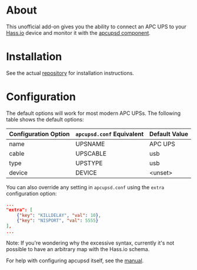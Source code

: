 # About

This unofficial add-on gives you the ability to connect an APC UPS to your [Hass.io](https://home-assistant.io/hassio/) device and monitor it with the [apcupsd component](https://home-assistant.io/components/apcupsd/).

# Installation

See the actual [repository](https://github.com/korylprince/hassio-apcupsd/) for installation instructions.

# Configuration

The default options will work for most modern APC UPSs. The following table shows the default options:

Configuration Option | `apcupsd.conf` Equivalent | Default Value
---------------------|---------------------------|--------------
name | UPSNAME | APC UPS
cable | UPSCABLE | usb
type | UPSTYPE | usb
device | DEVICE | \<unset\>

You can also override any setting in `apcupsd.conf` using the `extra` configuration option:

```json
...
"extra": [
    {"key": "KILLDELAY", "val": 10},
    {"key": "NISPORT", "val": 5555}
],
...
```

Note: If you're wondering why the excessive syntax, currently it's not possible to have an arbitrary map with the Hass.io schema.

For help with configuring apcupsd itself, see the [manual](http://www.apcupsd.com/manual/manual.html).
